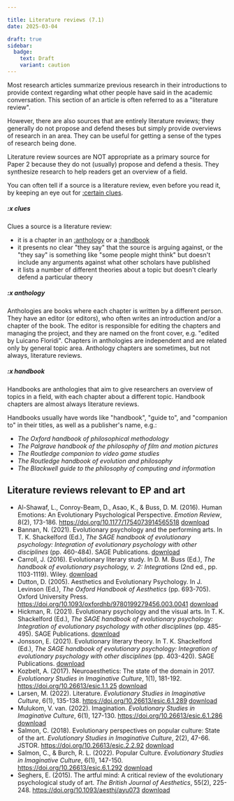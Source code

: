 ```yaml
---

title: Literature reviews (7.1)
date: 2025-03-04

draft: true
sidebar:
  badge:
    text: Draft
    variant: caution
---
```


Most research articles summarize previous research in their introductions to provide context regarding what other people have said in the academic conversation. This section of an article is often referred to as a "literature review".

However, there are also sources that are entirely literature reviews; they generally do not propose and defend theses but simply provide overviews of research in an area. They can be useful for getting a sense of the types of research being done.

Literature review sources are NOT appropriate as a primary source for Paper 2 because they do not (usually) propose and defend a thesis. They synthesize research to help readers get an overview of a field.

You can often tell if a source is a literature review, even before you read it, by keeping an eye out for [:certain clues](#x-clues).

##### :x clues

Clues a source is a literature review:

- it is a chapter in an [:anthology](#x-anthology) or a [:handbook](#x-handbook)
- it presents no clear "they say" that the source is arguing against, or the "they say" is something like "some people might think" but doesn't include any arguments against what other scholars have published
- it lists a number of different theories about a topic but doesn't clearly defend a particular theory

##### :x anthology

Anthologies are books where each chapter is written by a different person. They have an editor (or editors), who often writes an introduction and/or a chapter of the book. The editor is responsible for editing the chapters and managing the project, and they are named on the front cover, e.g. "edited by Luicano Floridi". Chapters in anthologies are independent and are related only by general topic area. Anthology chapters are sometimes, but not always, literature reviews.

##### :x handbook

Handbooks are anthologies that aim to give researchers an overview of topics in a field, with each chapter about a different topic. Handbook chapters are almost always literature reviews.

Handbooks usually have words like "handbook", "guide to", and "companion to" in their titles, as well as a publisher's name, e.g.:

- _The Oxford handbook of philosophical methodology_
- _The Palgrave handbook of the philosophy of film and motion pictures_
- _The Routledge companion to video game studies_
- _The Routledge handbook of evolution and philosophy_
- _The Blackwell guide to the philosophy of computing and information_

## Literature reviews relevant to EP and art

- Al-Shawaf, L., Conroy-Beam, D., Asao, K., & Buss, D. M. (2016). Human Emotions: An Evolutionary Psychological Perspective. _Emotion Review_, 8(2), 173-186. https://doi.org/10.1177/1754073914565518 [download](/downloads/al-shawafHumanEmotionsEvolutionary2016.pdf)
- Bannan, N. (2021). Evolutionary psychology and the performing arts. In T. K. Shackelford (Ed.), _The SAGE handbook of evolutionary psychology: Integration of evolutionary psychology with other disciplines_ (pp. 460-484). SAGE Publications. [download](/downloads/bannanEvolutionaryPsychologyPerforming2021.pdf)
- Carroll, J. (2016). Evolutionary literary study. In D. M. Buss (Ed.), _The handbook of evolutionary psychology, v. 2: Integrations_ (2nd ed., pp. 1103-1119). Wiley. [download](/downloads/carrollEvolutionaryLiteraryStudy2016.pdf)
- Dutton, D. (2005). Aesthetics and Evolutionary Psychology. In J. Levinson (Ed.), _The Oxford Handbook of Aesthetics_ (pp. 693-705). Oxford University Press. <https://doi.org/10.1093/oxfordhb/9780199279456.003.0041> [download](/downloads/duttonAestheticsEvolutionaryPsychology2005.pdf)
- Hickman, R. (2021). Evolutionary psychology and the visual arts. In T. K. Shackelford (Ed.), _The SAGE handbook of evolutionary psychology: Integration of evolutionary psychology with other disciplines_ (pp. 485-495). SAGE Publications. [download](/downloads/hickmanEvolutionaryPsychologyVisual2021.pdf)
- Jonsson, E. (2021). Evolutionary literary theory. In T. K. Shackelford (Ed.), _The SAGE handbook of evolutionary psychology: Integration of evolutionary psychology with other disciplines_ (pp. 403-420). SAGE Publications. [download](/downloads/jonssonEvolutionaryLiteraryTheory2021.pdf)
- Kozbelt, A. (2017). Neuroaesthetics: The state of the domain in 2017. _Evolutionary Studies in Imaginative Culture_, 1(1), 181-192. <https://doi.org/10.26613/esic.1.1.25> [download](/downloads/kozbeltNeuroaestheticsStateDomain2017.pdf)
- Larsen, M. (2022). Literature. _Evolutionary Studies in Imaginative Culture_, 6(1), 135-138. <https://doi.org/10.26613/esic.6.1.289> [download](/downloads/larsenLiterature2022.pdf)
- Mulukom, V. van. (2022). Imagination. _Evolutionary Studies in Imaginative Culture_, 6(1), 127-130. <https://doi.org/10.26613/esic.6.1.286> [download](/downloads/mulukomImagination2022.pdf)
- Salmon, C. (2018). Evolutionary perspectives on popular culture: State of the art. _Evolutionary Studies in Imaginative Culture_, 2(2), 47-66. JSTOR. <https://doi.org/10.26613/esic.2.2.92> [download](/downloads/salmonEvolutionaryPerspectivesPopular2018.pdf)
- Salmon, C., & Burch, R. L. (2022). Popular Culture. _Evolutionary Studies in Imaginative Culture_, 6(1), 147-150. <https://doi.org/10.26613/esic.6.1.292> [download](/downloads/salmonPopularCulture2022a.pdf)
- Seghers, E. (2015). The artful mind: A critical review of the evolutionary psychological study of art. _The British Journal of Aesthetics_, 55(2), 225-248. https://doi.org/10.1093/aesthj/ayu073 [download](/downloads/seghersArtfulMindCritical2015.pdf)
